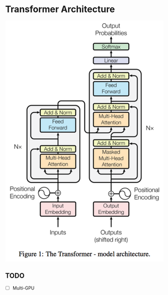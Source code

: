 # Transformer Architecture

<img src = 'figures/transformer.png' width="600"> 

## TODO
- [ ]  Multi-GPU


